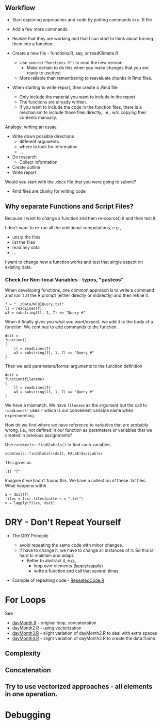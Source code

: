 
## Workflow

+ Start exploring approaches and code by putting commands in a .R file
+ Add a few more commands.
+ Realize that they are working and that I can start to think about 
  turning them into a function.
  
+ Create a new file - functions.R, say, or readClimate.R 
  + Use `source("functions.R")` to read the new version.
    + Make certain to do this when you make changes that you are ready to use/test
  + More reliable than remembering to reevaluate chunks in Rmd files.	
 
+ When starting to write report, then create a .Rmd file
  + Only include the material you want to include in the report
  + The functions are already written.
  +  If you want to include the code in the function files, there is a mechanism
     to include those files directly, i.e., w/o copying their contents manually.


Analogy: writing an essay.
  + Write down possible directions
     + different arguments
     + where to look for information
	 + ....
  + Do research 
     + Collect information
  + Create outline
  + Write report
  
Would you start with the .docx file that you were going to submit? 


+ Rmd files are clunky for writing code


## Why separate Functions and Script Files?

Because I want to change a function and then re-source() it 
and then test it.

I don't want to re-run all the additional computations, e.g.,
+ unzip the files
+ list the files
+ read any data
+ ...

I want to change how a function works and test that single aspect
on existing data.


### Check for Non-local Variables - typos, "pasteos"

When developing functions, one common approach is to write
a command and run it at the R prompt (either directly or indirectly)
and then refine it. 

```
f = "../Data/NCBIQuery.txt"
ll = readLines(f)
w3 = substring(ll, 1, 7) == "Query #"
```

When it finally gives you what you want/expect,
we add it to the body of a function.
We continue to add commands to the function.

```
doit = 
function()
{
	ll = readLines(f)
    w3 = substring(ll, 1, 7) == "Query #"	
}
```

Then we add parameters/formal arguments to the function definition

```
doit = 
function(filename)
{
	ll = readLines(f)
    w3 = substring(ll, 1, 7) == "Query #"		
}
```

We have a mismatch. We have `filename` as the argument but the call to `readLines()`
uses `f` which is our convenient variable name when experimenting.

How do we find where we have reference to variables  that are probably wrong, i.e.,
not defined in our function as parameters or variables that we created in previous assignments?


Use `codetools::findGlobals()` to find such variables.
```
codetools::findGlobals(doit, FALSE)$variables
```
This gives us
```
[1] "f"
```

Imagine if we hadn't found this. We have a collection of these .txt files.
What happens withh
```
a = doit(f)
files = list.files(pattern = ".txt")
v = lapply(files, doit)
```

# DRY - Don't Repeat Yourself

+ The DRY Principle
   + avoid repeating the same code with minor changes.
   + if have to change it, we have to change all instances of it.  So this is hard to maintain and
     adapt.
	 + Better to abstract it, e.g.,
	    + loop over elements (lapply/sapply)
		+ write a function and call that several times.

+ Example of repeating code - [RepeatedCode.R](RepeatedCode.R)

# For Loops

See 

+ [dayMonth.R](dayMonth.R) - original loop, concatenation 
+ [dayMonth2.R](dayMonth2.R) - using vectorization 
+ [dayMonth3.R](dayMonth3.R) - slight variation of dayMonth2.R to deal with extra spaces
+ [dayMonth4.R](dayMonth4.R) - slight variation of dayMonth3.R to create the data.frame.

## Complexity

## Concatenation

## Try to use vectorized approaches - all elements in one operation.



# Debugging


